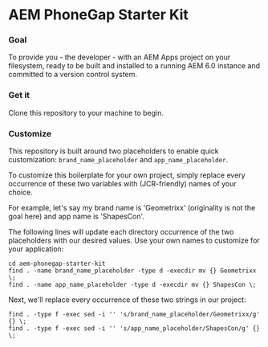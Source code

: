 AEM PhoneGap Starter Kit
========================

### Goal 

To provide you - the developer - with an AEM Apps project on your filesystem, ready to be built and installed to a running AEM 6.0 instance and committed to a version control system.

### Get it

Clone this repository to your machine to begin.

### Customize

This repository is built around two placeholders to enable quick customization: `brand_name_placeholder` and `app_name_placeholder`.

To customize this boilerplate for your own project, simply replace every occurrence of these two variables with (JCR-friendly) names of your choice. 

For example, let's say my brand name is 'Geometrixx' (originality is not the goal here) and app name is 'ShapesCon'. 

The following lines will update each directory occurrence of the two placeholders with our desired values. Use your own names to customize for your application:

	cd aem-phonegap-starter-kit
	find . -name brand_name_placeholder -type d -execdir mv {} Geometrixx \;
	find . -name app_name_placeholder -type d -execdir mv {} ShapesCon \;

Next, we'll replace every occurrence of these two strings in our project:

	find . -type f -exec sed -i '' 's/brand_name_placeholder/Geometrixx/g' {} \;
	find . -type f -exec sed -i '' 's/app_name_placeholder/ShapesCon/g' {} \;